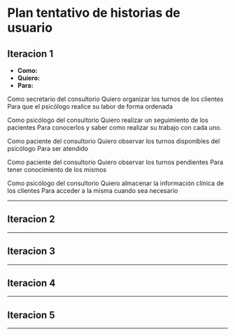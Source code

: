 # Plan tentativo  de historias de usuario

## Iteracion 1
* **Como:**
* **Quiero:**
* **Para:**

Como secretario del consultorio
Quiero organizar los turnos de los clientes
Para que el psicólogo realice su labor de forma ordenada 

Como psicólogo del consultorio
Quiero realizar un seguimiento de los pacientes
Para conocerlos y saber como realizar su trabajo con cada uno.

Como paciente del consultorio
Quiero observar los turnos disponibles del psicólogo
Para ser atendido

Como paciente del consultorio
Quiero observar los turnos pendientes
Para tener conocimiento de los mismos

Como psicólogo del consultorio
Quiero almacenar la información clínica de los clientes
Para acceder a la misma cuando sea necesario


---
## Iteracion 2
---
## Iteracion 3
---
## Iteracion 4
---
## Iteracion 5
---